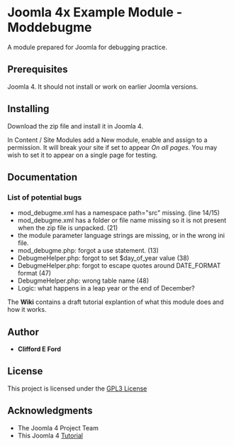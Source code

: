 # Joomla 4x Example Module - Moddebugme

A module prepared for Joomla for debugging practice.

## Prerequisites

Joomla 4. It should not install or work on earlier Joomla versions.

## Installing

Download the zip file and install it in Joomla 4.

In Content / Site Modules add a New module, enable and assign to a permission. It will break your site if set to appear *On all pages*. You may wish to set it to appear on a single page for testing.

## Documentation

### List of potential bugs
- mod_debugme.xml has a namespace path="src" missing. (line 14/15)
- mod_debugme.xml has a folder or file name missing so it is not present when the zip file is unpacked. (21)
- the module parameter language strings are missing, or in the wrong ini file.
- mod_debugme.php: forgot a use statement. (13)
- DebugmeHelper.php: forgot to set $day_of_year value (38)
- DebugmeHelper.php: forgot to escape quotes around DATE_FORMAT format  (47)
- DebugmeHelper.php: wrong table name (48)
- Logic: what happens in a leap year or the end of December?

The **Wiki** contains a draft tutorial explantion of what this module does and how it works.

## Author

* **Clifford E Ford**

## License

This project is licensed under the [GPL3 License](http://www.gnu.org/licenses/gpl-3.0.html)

## Acknowledgments

* The Joomla 4 Project Team
* This Joomla 4 [Tutorial](https://docs.joomla.org/J4.x:Creating_a_Simple_Module)

